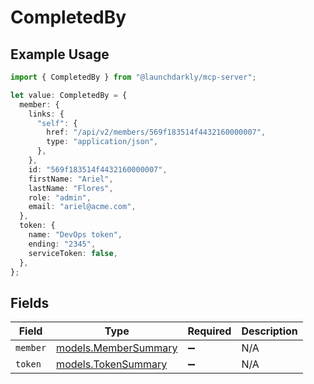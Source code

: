 # CompletedBy

## Example Usage

```typescript
import { CompletedBy } from "@launchdarkly/mcp-server";

let value: CompletedBy = {
  member: {
    links: {
      "self": {
        href: "/api/v2/members/569f183514f4432160000007",
        type: "application/json",
      },
    },
    id: "569f183514f4432160000007",
    firstName: "Ariel",
    lastName: "Flores",
    role: "admin",
    email: "ariel@acme.com",
  },
  token: {
    name: "DevOps token",
    ending: "2345",
    serviceToken: false,
  },
};
```

## Fields

| Field                                              | Type                                               | Required                                           | Description                                        |
| -------------------------------------------------- | -------------------------------------------------- | -------------------------------------------------- | -------------------------------------------------- |
| `member`                                           | [models.MemberSummary](../models/membersummary.md) | :heavy_minus_sign:                                 | N/A                                                |
| `token`                                            | [models.TokenSummary](../models/tokensummary.md)   | :heavy_minus_sign:                                 | N/A                                                |